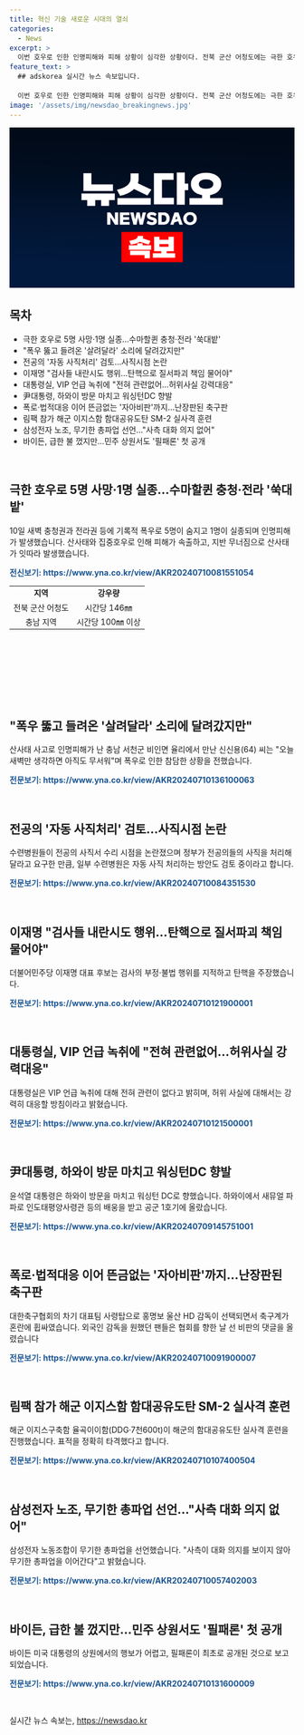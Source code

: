 ```yaml
---
title: 혁신 기술 새로운 시대의 열쇠
categories:
  - News
excerpt: >
  이번 호우로 인한 인명피해와 피해 상황이 심각한 상황이다. 전북 군산 어청도에는 극한 호우가 쏟아지고, 충남 지역에도 기록적인 폭우가 내려 기상 관측 역사를 다시 썼다. 산사태로 인명피해가 발생하며, 전문가들은 이후의 지진이 우려된다고 전문가들이 경고하고 있다. 이와 관련해 군산시에서는 집과 토사가 밀려들어간 상황이라고 한다. 다른 이야기로는 전공의들의 자동 사직처리에 대한 논란, 이재명 대표 후보의 검사 탄핵 주장, 대통령실과 관련된 녹취 의혹, 윤석열 대통령의 미국 방문, 축구판의 혼란, 해군의 실전 훈련, 삼성전자 노조의 총파업 선언, 그리고 바이든 대통령의 필패론 관련 이야기가 있다.
feature_text: >
  ## adskorea 실시간 뉴스 속보입니다.

  이번 호우로 인한 인명피해와 피해 상황이 심각한 상황이다. 전북 군산 어청도에는 극한 호우가 쏟아지고, 충남 지역에도 기록적인 폭우가 내려 기상 관측 역사를 다시 썼다. 산사태로 인명피해가 발생하며, 전문가들은 이후의 지진이 우려된다고 전문가들이 경고하고 있다. 이와 관련해 군산시에서는 집과 토사가 밀려들어간 상황이라고 한다. 다른 이야기로는 전공의들의 자동 사직처리에 대한 논란, 이재명 대표 후보의 검사 탄핵 주장, 대통령실과 관련된 녹취 의혹, 윤석열 대통령의 미국 방문, 축구판의 혼란, 해군의 실전 훈련, 삼성전자 노조의 총파업 선언, 그리고 바이든 대통령의 필패론 관련 이야기가 있다.
image: '/assets/img/newsdao_breakingnews.jpg'
---
```


<p><img src="/assets/img/newsdao_breakingnews.jpg" alt="adskorea 속보" /></p>

<h2 data-ke-size="size26">목차</h2>

<ul>
    <li>극한 호우로 5명 사망·1명 실종…수마할퀸 충청·전라 '쑥대밭'</li>
    <li>"폭우 뚫고 들려온 '살려달라' 소리에 달려갔지만"</li>
    <li>전공의 '자동 사직처리' 검토…사직시점 논란</li>
    <li>이재명 "검사들 내란시도 행위…탄핵으로 질서파괴 책임 물어야"</li>
    <li>대통령실, VIP 언급 녹취에 "전혀 관련없어…허위사실 강력대응"</li>
    <li>尹대통령, 하와이 방문 마치고 워싱턴DC 향발</li>
    <li>폭로·법적대응 이어 뜬금없는 '자아비판'까지…난장판된 축구판</li>
    <li>림팩 참가 해군 이지스함 함대공유도탄 SM-2 실사격 훈련</li>
    <li>삼성전자 노조, 무기한 총파업 선언…"사측 대화 의지 없어"</li>
    <li>바이든, 급한 불 껐지만…민주 상원서도 '필패론' 첫 공개</li>
</ul>

<p data-ke-size="size16">&nbsp;</p>

<h2 data-ke-size="size26">극한 호우로 5명 사망·1명 실종…수마할퀸 충청·전라 '쑥대밭'</h2>

<p>10일 새벽 충청권과 전라권 등에 기록적 폭우로 5명이 숨지고 1명이 실종되며 인명피해가 발생했습니다. 산사태와 집중호우로 인해 피해가 속출하고, 지반 무너짐으로 산사태가 잇따라 발생했습니다.</p>

<p><b><span style="color: #1a5490;">전신보기: https://www.yna.co.kr/view/AKR20240710081551054</span></b></p>

<table style="height: 171px; width: 505px;">
<tbody>
<tr>
<td style="text-align: center; height: 17px;"><b>지역</b></td>
<td style="text-align: center; height: 17px;"><b>강우량</b></td>
</tr>
<tr>
<td style="text-align: center; height: 17px;">전북 군산 어청도</td>
<td style="text-align: center; height: 17px;">시간당 146㎜</td>
</tr>
<tr>
<td style="text-align: center; height: 17px;">충남 지역</td>
<td style="text-align: center; height: 17px;">시간당 100㎜ 이상</td>
</tr>
</tbody>
</table>

<p data-ke-size="size16">&nbsp;</p>

<h2 data-ke-size="size26">"폭우 뚫고 들려온 '살려달라' 소리에 달려갔지만"</h2>

<p>산사태 사고로 인명피해가 난 충남 서천군 비인면 율리에서 만난 신신용(64) 씨는 "오늘 새벽만 생각하면 아직도 무서워"며 폭우로 인한 참담한 상황을 전했습니다.</p>

<p><b><span style="color: #1a5490;">전문보기: https://www.yna.co.kr/view/AKR20240710136100063</span></b></p>

<p data-ke-size="size16">&nbsp;</p>

<h2 data-ke-size="size26">전공의 '자동 사직처리' 검토…사직시점 논란</h2>

<p>수련병원들이 전공의 사직서 수리 시점을 논란졌으며 정부가 전공의들의 사직을 처리해달라고 요구한 만큼, 일부 수련병원은 자동 사직 처리하는 방안도 검토 중이라고 합니다.</p>

<p><b><span style="color: #1a5490;">전문보기: https://www.yna.co.kr/view/AKR20240710084351530</span></b></p>

<p data-ke-size="size16">&nbsp;</p>

<h2 data-ke-size="size26">이재명 "검사들 내란시도 행위…탄핵으로 질서파괴 책임 물어야"</h2>

<p>더불어민주당 이재명 대표 후보는 검사의 부정·불법 행위를 지적하고 탄핵을 주장했습니다.</p>

<p><b><span style="color: #1a5490;">전문보기: https://www.yna.co.kr/view/AKR20240710121900001</span></b></p>

<p data-ke-size="size16">&nbsp;</p>

<h2 data-ke-size="size26">대통령실, VIP 언급 녹취에 "전혀 관련없어…허위사실 강력대응"</h2>

<p>대통령실은 VIP 언급 녹취에 대해 전혀 관련이 없다고 밝히며, 허위 사실에 대해서는 강력히 대응할 방침이라고 밝혔습니다.</p>

<p><b><span style="color: #1a5490;">전문보기: https://www.yna.co.kr/view/AKR20240710121500001</span></b></p>

<p data-ke-size="size16">&nbsp;</p>

<h2 data-ke-size="size26">尹대통령, 하와이 방문 마치고 워싱턴DC 향발</h2>

<p>윤석열 대통령은 하와이 방문을 마치고 워싱턴 DC로 향했습니다. 하와이에서 새뮤얼 파파로 인도태평양사령관 등의 배웅을 받고 공군 1호기에 올랐습니다.</p>

<p><b><span style="color: #1a5490;">전문보기: https://www.yna.co.kr/view/AKR20240709145751001</span></b></p>

<p data-ke-size="size16">&nbsp;</p>

<h2 data-ke-size="size26">폭로·법적대응 이어 뜬금없는 '자아비판'까지…난장판된 축구판</h2>

<p>대한축구협회의 차기 대표팀 사령탑으로 홍명보 울산 HD 감독이 선택되면서 축구계가 혼란에 휩싸였습니다. 외국인 감독을 원했던 팬들은 협회를 향한 날 선 비판의 댓글을 올렸습니다</p>

<p><b><span style="color: #1a5490;">전문보기: https://www.yna.co.kr/view/AKR20240710091900007</span></b></p>

<p data-ke-size="size16">&nbsp;</p>

<h2 data-ke-size="size26">림팩 참가 해군 이지스함 함대공유도탄 SM-2 실사격 훈련</h2>

<p>해군 이지스구축함 율곡이이함(DDG·7천600t)이 해군의 함대공유도탄 실사격 훈련을 진행했습니다. 표적을 정확히 타격했다고 합니다.</p>

<p><b><span style="color: #1a5490;">전문보기: https://www.yna.co.kr/view/AKR20240710107400504</span></b></p>

<p data-ke-size="size16">&nbsp;</p>

<h2 data-ke-size="size26">삼성전자 노조, 무기한 총파업 선언…"사측 대화 의지 없어"</h2>

<p>삼성전자 노동조합이 무기한 총파업을 선언했습니다. "사측이 대화 의지를 보이지 않아 무기한 총파업을 이어간다"고 밝혔습니다.</p>

<p><b><span style="color: #1a5490;">전문보기: https://www.yna.co.kr/view/AKR20240710057402003</span></b></p>

<p data-ke-size="size16">&nbsp;</p>

<h2 data-ke-size="size26">바이든, 급한 불 껐지만…민주 상원서도 '필패론' 첫 공개</h2>

<p>바이든 미국 대통령의 상원에서의 행보가 어렵고, 필패론이 최초로 공개된 것으로 보고되었습니다.</p>

<p><b><span style="color: #1a5490;">전문보기: https://www.yna.co.kr/view/AKR20240710131600009</span></b></p>

<p data-ke-size="size16">&nbsp;</p>
실시간 뉴스 속보는, <a href="https://newsdao.kr" rel="dofollow">https://newsdao.kr</a>


